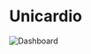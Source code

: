# Unicardio

![Dashboard](https://github.com/Montfel/Grupo-6/blob/8c74ffd1a9f4e6540125e0e973b9f5deb8646c04/docs/lab.%20Eng/Web%201920%20%E2%80%93%201.png)

